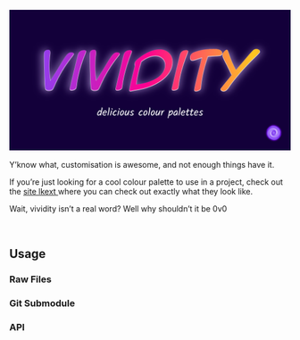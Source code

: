 [![Vividity](.assets/vividity-title.png)](https://sup2point0.github.io/vividity)

Y’know what, customisation is awesome, and not enough things have it.

If you’re just looking for a cool colour palette to use in a project, check out the [site lkext ](https://sup2point0.github.io/vividity) where you can check out exactly what they look like.

Wait, vividity isn’t a real word? Well why shouldn’t it be 0v0


<br>


## Usage

### Raw Files

### Git Submodule

### API
